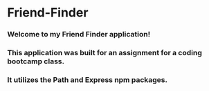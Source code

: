 # Friend-Finder

### Welcome to my Friend Finder application!

### This application was built for an assignment for a coding bootcamp class. 

### It utilizes the Path and Express npm packages. 
